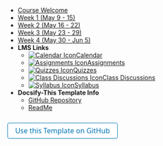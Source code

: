 - [Course Welcome](course-welcome)
- [Week 1 (May 9 - 15)](module-01)
- [Week 2 (May 16 - 22)](module-02)
- [Week 3 (May 23 - 29)](module-03)
- [Week 4 (May 30 - Jun 5)](module-04)
- **LMS Links**
  - [![Calendar Icon](https://icongr.am/fontawesome/calendar.svg?size=16&color=808080)Calendar](https://canvas.sfu.ca/courses/44038/calendar)
  - [![Assignments Icon](https://icongr.am/fontawesome/pencil.svg?size=16&color=808080)Assignments](https://canvas.sfu.ca/courses/44038/assignments )
  - [![Quizzes Icon](https://icongr.am/fontawesome/check-circle.svg?size=16&color=808080)Quizzes](https://canvas.sfu.ca/courses/44038/quizzes)
  - [![Class Discussions Icon](https://icongr.am/fontawesome/comments-o.svg?size=16&color=808080)Class Discussions](https://canvas.sfu.ca/courses/44038/discussion_topics)
  - [![Syllabus Icon](https://icongr.am/fontawesome/list.svg?size=16&color=808080)Syllabus](https://canvas.sfu.ca/courses/44038/assignments/syllabus)
- **Docsify-This Template Info**
  - [GitHub Repository](https://github.com/hibbitts-design/docsify-this-multiple-page-course-site)
  - [ReadMe](https://github.com/hibbitts-design/docsify-this-multiple-page-course-site/blob/main/README.md)

<form action="https://github.com/hibbitts-design/docsify-open-course-starter-kit/generate" target="_blank">
  <input type="submit" value="Use this Template on GitHub" style="cursor: pointer;margin-top:12px;padding:6px;width:250px;background-color:#FFFFFF;border:1px solid #0374B5;border-radius:.25rem;color:#0374B5;display:inline-block;font-family:system-ui,sans-serif;text-align:center;text-decoration:none;font-size:16px;-webkit-text-size-adjust:none;mso-hide:all;" />
</form>

